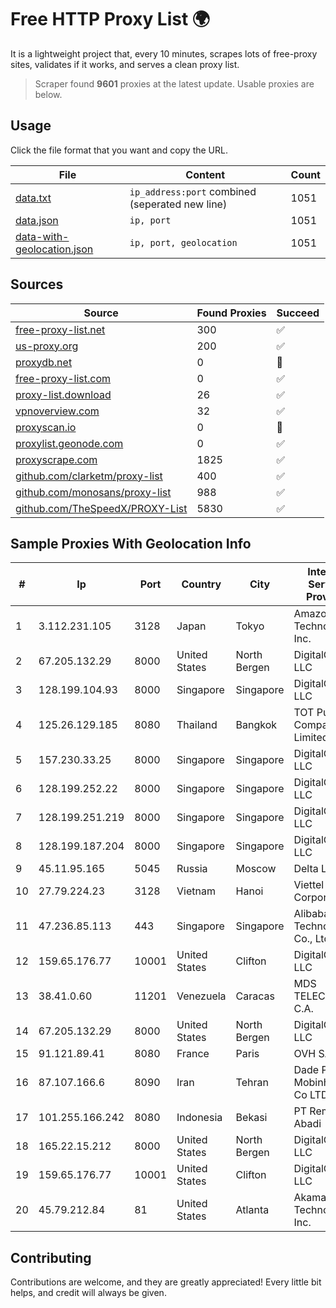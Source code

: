 
# Free HTTP Proxy List 🌍

It is a lightweight project that, every 10 minutes, scrapes lots of free-proxy sites, validates if it works, and serves a clean proxy list.


> Scraper found **9601** proxies at the latest update. Usable proxies are below.

## Usage

Click the file format that you want and copy the URL.


|File|Content|Count|
|----|-------|-----|
|[data.txt](https://raw.githubusercontent.com/themiralay/Proxy-List-World/master/data.txt)|`ip_address:port` combined (seperated new line)|1051|
|[data.json](https://raw.githubusercontent.com/themiralay/Proxy-List-World/master/data.json)|`ip, port`|1051|
|[data-with-geolocation.json](https://raw.githubusercontent.com/themiralay/Proxy-List-World/master/data-with-geolocation.json)|`ip, port, geolocation`|1051|

## Sources

|Source|Found Proxies|Succeed|
|------|-------------|-------|
|[free-proxy-list.net](https://free-proxy-list.net)|300|✅|
|[us-proxy.org](https://www.us-proxy.org)|200|✅|
|[proxydb.net](http://proxydb.net)|0|🚫|
|[free-proxy-list.com](https://free-proxy-list.com/?page=&port=&type%5B%5D=http&type%5B%5D=https&up_time=0&search=Search)|0|✅|
|[proxy-list.download](https://www.proxy-list.download/HTTP)|26|✅|
|[vpnoverview.com](https://vpnoverview.com/privacy/anonymous-browsing/free-proxy-servers)|32|✅|
|[proxyscan.io](https://www.proxyscan.io)|0|🚫|
|[proxylist.geonode.com](https://proxylist.geonode.com/api/proxy-list?limit=300&page=1&sort_by=lastChecked&sort_type=desc&protocols=http,https)|0|✅|
|[proxyscrape.com](https://api.proxyscrape.com/v2/?request=displayproxies&protocol=http&timeout=10000&country=all&ssl=all&anonymity=all)|1825|✅|
|[github.com/clarketm/proxy-list](https://raw.githubusercontent.com/clarketm/proxy-list/master/proxy-list-raw.txt)|400|✅|
|[github.com/monosans/proxy-list](https://raw.githubusercontent.com/monosans/proxy-list/main/proxies/http.txt)|988|✅|
|[github.com/TheSpeedX/PROXY-List](https://raw.githubusercontent.com/TheSpeedX/PROXY-List/master/http.txt)|5830|✅|


## Sample Proxies With Geolocation Info

|#|Ip|Port|Country|City|Internet Service Provider|
|-|--|----|-------|----|-------------------------|
|1|3.112.231.105|3128|Japan|Tokyo|Amazon Technologies Inc.|
|2|67.205.132.29|8000|United States|North Bergen|DigitalOcean, LLC|
|3|128.199.104.93|8000|Singapore|Singapore|DigitalOcean, LLC|
|4|125.26.129.185|8080|Thailand|Bangkok|TOT Public Company Limited|
|5|157.230.33.25|8000|Singapore|Singapore|DigitalOcean, LLC|
|6|128.199.252.22|8000|Singapore|Singapore|DigitalOcean, LLC|
|7|128.199.251.219|8000|Singapore|Singapore|DigitalOcean, LLC|
|8|128.199.187.204|8000|Singapore|Singapore|DigitalOcean, LLC|
|9|45.11.95.165|5045|Russia|Moscow|Delta Ltd|
|10|27.79.224.23|3128|Vietnam|Hanoi|Viettel Corporation|
|11|47.236.85.113|443|Singapore|Singapore|Alibaba (US) Technology Co., Ltd.|
|12|159.65.176.77|10001|United States|Clifton|DigitalOcean, LLC|
|13|38.41.0.60|11201|Venezuela|Caracas|MDS TELECOM C.A.|
|14|67.205.132.29|8000|United States|North Bergen|DigitalOcean, LLC|
|15|91.121.89.41|8080|France|Paris|OVH SAS|
|16|87.107.166.6|8090|Iran|Tehran|Dade Pardazi Mobinhost Co LTD|
|17|101.255.166.242|8080|Indonesia|Bekasi|PT Remala Abadi|
|18|165.22.15.212|8000|United States|North Bergen|DigitalOcean, LLC|
|19|159.65.176.77|10001|United States|Clifton|DigitalOcean, LLC|
|20|45.79.212.84|81|United States|Atlanta|Akamai Technologies, Inc.|



## Contributing

Contributions are welcome, and they are greatly appreciated! Every
little bit helps, and credit will always be given.

